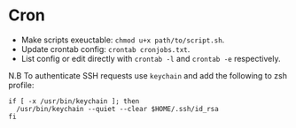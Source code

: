 # Cron

- Make scripts exeuctable: `chmod u+x path/to/script.sh`.
- Update crontab config: `crontab cronjobs.txt`.
- List config or edit directly with `crontab -l` and `crontab -e` respectively.

N.B To authenticate SSH requests use `keychain` and add the following to zsh profile:
```
if [ -x /usr/bin/keychain ]; then
  /usr/bin/keychain --quiet --clear $HOME/.ssh/id_rsa
fi
```

